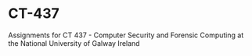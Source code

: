 # CT-437
Assignments for CT 437 - Computer Security and Forensic Computing at the National University of Galway Ireland
